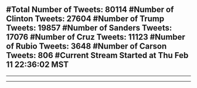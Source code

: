 #Total Number of Tweets: 80114 
#Number of Clinton Tweets: 27604
#Number of Trump Tweets: 19857
#Number of Sanders Tweets: 17076
#Number of Cruz Tweets: 11123
#Number of Rubio Tweets: 3648
#Number of Carson Tweets: 806
#Current Stream Started at Thu Feb 11 22:36:02 MST
---
---
---
